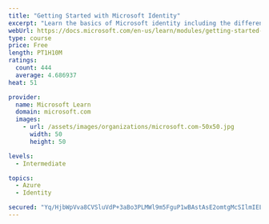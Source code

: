 ```yaml
---
title: "Getting Started with Microsoft Identity"
excerpt: "Learn the basics of Microsoft identity including the different types of tokens, account types, and supported topologies."
webUrl: https://docs.microsoft.com/en-us/learn/modules/getting-started-identity/
type: course
price: Free
length: PT1H10M
ratings:
  count: 444
  average: 4.686937
heat: 51

provider:
  name: Microsoft Learn
  domain: microsoft.com
  images:
    - url: /assets/images/organizations/microsoft.com-50x50.jpg
      width: 50
      height: 50

levels:
  - Intermediate

topics:
  - Azure
  - Identity

secured: "Yq/HjbWpVva8CVSluVdP+3aBo3PLMWl9m5FguP1wBAstAsE2omtgMcSIlmIEL7kSqRm1WkrCzKFJ3Y8R/UW8G+eaaBxkzdIWcRUKCJv0rCe9fqEZTaRyXBfRn0G3sZsHzVqdJ8sqs4ibjHNK1vIH0W0133DxplcbMxtmznovN6StKchXexQSWy9yvWBGXCcacZfTA5DI9jvY0Gy6/cz0Ng1ZGMhbEGVkZqLb4XUzviMBJevUskxAUgTDL6QFiSp4Xyx5wGcMXvQCbBCKRZGv5g5/SdEp2/2h/QQU/7mTnahizSXoMQD73HPtQWKE4joDpRHsGJrKPUGqKebhI1AYXHUePAA66hFEaPekjYJuqGejqGm3NJCr0QbLVZUajBZpHkt+w2FjDtMnteG8iPzKwTk6sLwcaYr3BgxZm1Ovz/g=;y7/SLs8TIUO+QAkwYPHa5Q=="
---
```


